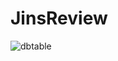 # JinsReview
![dbtable](https://user-images.githubusercontent.com/32698480/76176042-93ed3e00-61f2-11ea-9ef7-2535d97994ef.png)
